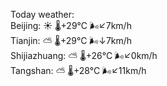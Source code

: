 Today weather:  
Beijing: ☀️ 🌡️+29°C 🌬️↙7km/h  
Tianjin: ⛅️  🌡️+29°C 🌬️↓7km/h  
Shijiazhuang: ⛅️  🌡️+26°C 🌬️↙0km/h  
Tangshan: ⛅️  🌡️+28°C 🌬️↙11km/h  
